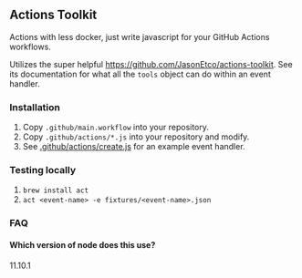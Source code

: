 ## Actions Toolkit

Actions with less docker, just write javascript for your GitHub Actions
workflows.

Utilizes the super helpful https://github.com/JasonEtco/actions-toolkit. See
its documentation for what all the `tools` object can do within an event
handler.

### Installation

1. Copy `.github/main.workflow` into your repository.
1. Copy `.github/actions/*.js` into your repository and modify.
1. See [.github/actions/create.js](.github/actions/create.js) for an example
event handler.


### Testing locally

1. `brew install act`
1. `act <event-name> -e fixtures/<event-name>.json`

### FAQ

#### Which version of node does this use?

11.10.1
